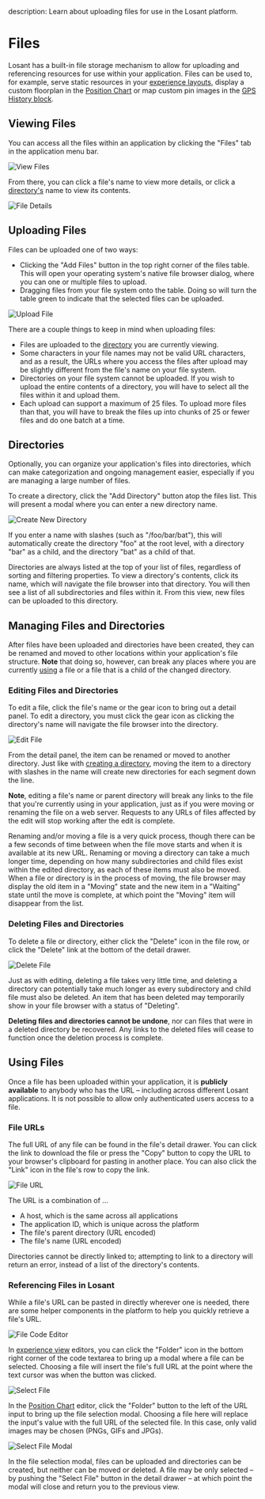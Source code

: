 description: Learn about uploading files for use in the Losant platform.

# Files

Losant has a built-in file storage mechanism to allow for uploading and referencing resources for use within your application. Files can be used to, for example, serve static resources in your [experience layouts](/experiences/views/#layouts), display a custom floorplan in the [Position Chart](/dashboards/position-chart/) or map custom pin images in the [GPS History block](/dashboards/gps-history/).

## Viewing Files

You can access all the files within an application by clicking the "Files" tab in the application menu bar.

![View Files](/images/files/view-files.png "View Files")

From there, you can click a file's name to view more details, or click a [directory's](#directories) name to view its contents.

![File Details](/images/files/file-details.png "File Details")

## Uploading Files

Files can be uploaded one of two ways:

- Clicking the "Add Files" button in the top right corner of the files table. This will open your operating system's native file browser dialog, where you can one or multiple files to upload.
- Dragging files from your file system onto the table. Doing so will turn the table green to indicate that the selected files can be uploaded.

![Upload File](/images/files/upload-file.png "Upload File")

There are a couple things to keep in mind when uploading files:

- Files are uploaded to the [directory](#directories) you are currently viewing.
- Some characters in your file names may not be valid URL characters, and as a result, the URLs where you access the files after upload may be slightly different from the file's name on your file system.
- Directories on your file system cannot be uploaded. If you wish to upload the entire contents of a directory, you will have to select all the files within it and upload them.
- Each upload can support a maximum of 25 files. To upload more files than that, you will have to break the files up into chunks of 25 or fewer files and do one batch at a time.

## Directories

Optionally, you can organize your application's files into directories, which can make categorization and ongoing management easier, especially if you are managing a large number of files.

To create a directory, click the "Add Directory" button atop the files list. This will present a modal where you can enter a new directory name.

![Create New Directory](/images/files/new-directory-modal.png "Create New Directory")

If you enter a name with slashes (such as "/foo/bar/bat"), this will automatically create the directory "foo" at the root level, with a directory "bar" as a child, and the directory "bat" as a child of that.

Directories are always listed at the top of your list of files, regardless of sorting and filtering properties. To view a directory's contents, click its name, which will navigate the file browser into that directory. You will then see a list of all subdirectories and files within it. From this view, new files can be uploaded to this directory.

## Managing Files and Directories

After files have been uploaded and directories have been created, they can be renamed and moved to other locations within your application's file structure. **Note** that doing so, however, can break any places where you are currently [using](#using-files) a file or a file that is a child of the changed directory.

### Editing Files and Directories

To edit a file, click the file's name or the gear icon to bring out a detail panel. To edit a directory, you must click the gear icon as clicking the directory's name will navigate the file browser into the directory.

![Edit File](/images/files/edit-file.png "Edit File")

From the detail panel, the item can be renamed or moved to another directory. Just like with [creating a directory](#directories), moving the item to a directory with slashes in the name will create new directories for each segment down the line.

**Note**, editing a file's name or parent directory will break any links to the file that you're currently using in your application, just as if you were moving or renaming the file on a web server. Requests to any URLs of files affected by the edit will stop working after the edit is complete.

Renaming and/or moving a file is a very quick process, though there can be a few seconds of time between when the file move starts and when it is available at its new URL. Renaming or moving a directory can take a much longer time, depending on how many subdirectories and child files exist within the edited directory, as each of these items must also be moved. When a file or directory is in the process of moving, the file browser may display the old item in a "Moving" state and the new item in a "Waiting" state until the move is complete, at which point the "Moving" item will disappear from the list.

### Deleting Files and Directories

To delete a file or directory, either click the "Delete" icon in the file row, or click the "Delete" link at the bottom of the detail drawer.

![Delete File](/images/files/delete-file.png "Delete File")

Just as with editing, deleting a file takes very little time, and deleting a directory can potentially take much longer as every subdirectory and child file must also be deleted. An item that has been deleted may temporarily show in your file browser with a status of "Deleting".

**Deleting files and directories cannot be undone**, nor can files that were in a deleted directory be recovered. Any links to the deleted files will cease to function once the deletion process is complete.

## Using Files

Once a file has been uploaded within your application, it is **publicly available** to anybody who has the URL – including across different Losant applications. It is not possible to allow only authenticated users access to a file.

### File URLs

The full URL of any file can be found in the file's detail drawer. You can click the link to download the file or press the "Copy" button to copy the URL to your browser's clipboard for pasting in another place. You can also click the "Link" icon in the file's row to copy the link.

![File URL](/images/files/file-url.png "File URL")

The URL is a combination of ...

- A host, which is the same across all applications
- The application ID, which is unique across the platform
- The file's parent directory (URL encoded)
- The file's name (URL encoded)

Directories cannot be directly linked to; attempting to link to a directory will return an error, instead of a list of the directory's contents.

### Referencing Files in Losant

While a file's URL can be pasted in directly wherever one is needed, there are some helper components in the platform to help you quickly retrieve a file's URL.

![File Code Editor](/images/files/file-code-editor.png "File Code Editor")

In [experience view](/experiences/views/) editors, you can click the "Folder" icon in the bottom right corner of the code textarea to bring up a modal where a file can be selected. Choosing a file will insert the file's full URL at the point where the text cursor was when the button was clicked.

![Select File](/images/files/select-file.png "Select File")

In the [Position Chart](/dashboards/position-chart/) editor, click the "Folder" button to the left of the URL input to bring up the file selection modal. Choosing a file here will replace the input's value with the full URL of the selected file. In this case, only valid images may be chosen (PNGs, GIFs and JPGs).

![Select File Modal](/images/files/select-file-modal.png "Select File Modal")

In the file selection modal, files can be uploaded and directories can be created, but neither can be moved or deleted. A file may be only selected – by pushing the "Select File" button in the detail drawer – at which point the modal will close and return you to the previous view.